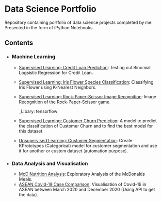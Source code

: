 # Data Science Portfolio
Repository containing portfolio of data science projects completed by me. Presented in the form of iPython Notebooks

## Contents

- ### Machine Learning

	- [Supervised Learning: Credit Loan Prediction](https://github.com/mch-fauzy/Data-Science/blob/main/Give-Me-Some-Credit/Standardized%20Binomial%20Logistic%20Regression.ipynb): Testing out Binomial Logsistic Regression for Credit Loan.
	- [Supervised Learning: Iris Flower Species Classification](https://github.com/mch-fauzy/Data-Science/blob/main/Iris-Flower-ML/KNN%20-%20Iris%20Flower.ipynb): Classifying Iris Flower using K-Nearest Neighbors.
	- [Supervised Learning: Rock-Paper-Scissor Image Recognition](https://github.com/mch-fauzy/Data-Science/blob/main/Rock-Paper-Scissors-ML/Rock_Paper_Scissors.ipynb): Image Recognition of the Rock-Paper-Scissor game.
	
		_Libary: tensorflow
	
	- [Supervised Learning: Customer Churn Prediction](https://github.com/mch-fauzy/Data-Science/blob/main/Customer%20Churn%20Prediction-ML/%20Customer%20Churn%20Prediction%20using%20Machine%20Learning.ipynb): A model to predict the classification of Customer Churn and to find the best model for this dataset.
  - [Unsupervised Learning: Customer Segmentation](https://github.com/mch-fauzy/Data-Science/blob/main/Data%20Science%20in%20Marketing:%20Customer%20Segmentation-ML/KPrototypes%20-%20Data%20Science%20in%20Marketing%20_%20Customer%20Segmentation%20with%20Python.ipynb): Create KPrototypes (Categorical) model for customer segmentation and use it for another or custom dataset (automation purpose).


- ### Data Analysis and Visualisation

	- [McD Nutrition Analysis](https://github.com/sajal2692/data-science-portfolio/blob/master/Titanic%20Dataset%20-%20Exploratory%20Analysis.ipynb): Exploratory Analysis of the McDonalds Meals.
	- [ASEAN Covid-19 Case Comparison](https://github.com/mch-fauzy/Data-Science/blob/main/ASEAN%20Covid-19%20Analysis/ASEAN%20Covid-19%20Analysis.ipynb): Visualisation of Covid-19 in ASEAN between March 2020 and December 2020 (Using API to get the data).
	
